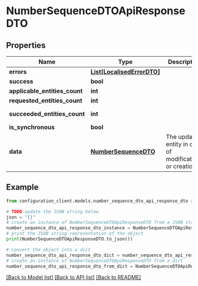 # NumberSequenceDTOApiResponseDTO


## Properties

Name | Type | Description | Notes
------------ | ------------- | ------------- | -------------
**errors** | [**List[LocalisedErrorDTO]**](LocalisedErrorDTO.md) |  | [optional] 
**success** | **bool** |  | [optional] 
**applicable_entities_count** | **int** |  | [optional] 
**requested_entities_count** | **int** |  | [optional] 
**succeeded_entities_count** | **int** |  | [optional] [readonly] 
**is_synchronous** | **bool** |  | [optional] 
**data** | [**NumberSequenceDTO**](NumberSequenceDTO.md) | The updated entity in case of modifications or creation | [optional] 

## Example

```python
from configuration_client.models.number_sequence_dto_api_response_dto import NumberSequenceDTOApiResponseDTO

# TODO update the JSON string below
json = "{}"
# create an instance of NumberSequenceDTOApiResponseDTO from a JSON string
number_sequence_dto_api_response_dto_instance = NumberSequenceDTOApiResponseDTO.from_json(json)
# print the JSON string representation of the object
print(NumberSequenceDTOApiResponseDTO.to_json())

# convert the object into a dict
number_sequence_dto_api_response_dto_dict = number_sequence_dto_api_response_dto_instance.to_dict()
# create an instance of NumberSequenceDTOApiResponseDTO from a dict
number_sequence_dto_api_response_dto_from_dict = NumberSequenceDTOApiResponseDTO.from_dict(number_sequence_dto_api_response_dto_dict)
```
[[Back to Model list]](../README.md#documentation-for-models) [[Back to API list]](../README.md#documentation-for-api-endpoints) [[Back to README]](../README.md)


